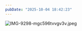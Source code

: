 ```yaml
---
pubDate: "2025-10-04 18:42:23"
---
```


![IMG-9298-mgc596tvvgv3v.jpeg](https://cdn.jsdelivr.net/gh/SUNSIR007/picx-images-hosting@master/images/2025/10/IMG-9298-mgc596tvvgv3v.jpeg)
